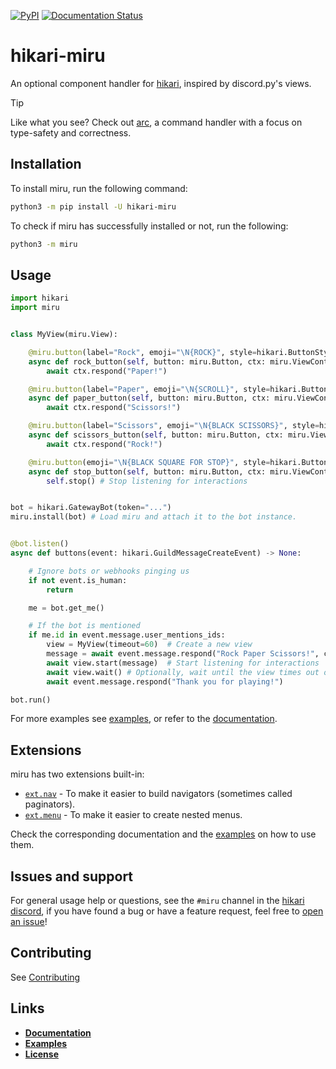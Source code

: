 [![PyPI](https://img.shields.io/pypi/v/hikari-miru)](https://pypi.org/project/hikari-miru)
[![Documentation Status](https://readthedocs.org/projects/hikari-miru/badge/?version=latest)](https://hikari-miru.readthedocs.io/en/latest/?badge=latest)

# hikari-miru

An optional component handler for [hikari](https://github.com/hikari-py/hikari), inspired by discord.py's views.

> [!TIP]
> Like what you see? Check out [arc](https://arc.hypergonial.com), a command handler with a focus on type-safety and correctness.

## Installation

To install miru, run the following command:

```sh
python3 -m pip install -U hikari-miru
```

To check if miru has successfully installed or not, run the following:

```sh
python3 -m miru
```

## Usage

```py
import hikari
import miru


class MyView(miru.View):

    @miru.button(label="Rock", emoji="\N{ROCK}", style=hikari.ButtonStyle.PRIMARY)
    async def rock_button(self, button: miru.Button, ctx: miru.ViewContext) -> None:
        await ctx.respond("Paper!")

    @miru.button(label="Paper", emoji="\N{SCROLL}", style=hikari.ButtonStyle.PRIMARY)
    async def paper_button(self, button: miru.Button, ctx: miru.ViewContext) -> None:
        await ctx.respond("Scissors!")

    @miru.button(label="Scissors", emoji="\N{BLACK SCISSORS}", style=hikari.ButtonStyle.PRIMARY)
    async def scissors_button(self, button: miru.Button, ctx: miru.ViewContext) -> None:
        await ctx.respond("Rock!")

    @miru.button(emoji="\N{BLACK SQUARE FOR STOP}", style=hikari.ButtonStyle.DANGER, row=1)
    async def stop_button(self, button: miru.Button, ctx: miru.ViewContext) -> None:
        self.stop() # Stop listening for interactions


bot = hikari.GatewayBot(token="...")
miru.install(bot) # Load miru and attach it to the bot instance.


@bot.listen()
async def buttons(event: hikari.GuildMessageCreateEvent) -> None:

    # Ignore bots or webhooks pinging us
    if not event.is_human:
        return

    me = bot.get_me()

    # If the bot is mentioned
    if me.id in event.message.user_mentions_ids:
        view = MyView(timeout=60)  # Create a new view
        message = await event.message.respond("Rock Paper Scissors!", components=view)
        await view.start(message)  # Start listening for interactions
        await view.wait() # Optionally, wait until the view times out or gets stopped
        await event.message.respond("Thank you for playing!")

bot.run()
```

For more examples see [examples](https://github.com/hypergonial/hikari-miru/tree/main/examples), or refer to the [documentation](https://hikari-miru.readthedocs.io/en/latest/).

## Extensions

miru has two extensions built-in:

- [`ext.nav`](https://hikari-miru.readthedocs.io/en/latest/guides/navigators.html) - To make it easier to build navigators (sometimes called paginators).
- [`ext.menu`](https://hikari-miru.readthedocs.io/en/latest/guides/menus.html) - To make it easier to create nested menus.

Check the corresponding documentation and the [examples](https://github.com/hypergonial/hikari-miru/tree/main/examples) on how to use them.

## Issues and support

For general usage help or questions, see the `#miru` channel in the [hikari discord](https://discord.gg/hikari), if you have found a bug or have a feature request, feel free to [open an issue](https://github.com/hypergonial/hikari-miru/issues/new)!

## Contributing

See [Contributing](./CONTRIBUTING.md)

## Links

- [**Documentation**](https://hikari-miru.readthedocs.io/en/latest/index.html)
- [**Examples**](https://github.com/hypergonial/hikari-miru/tree/main/examples)
- [**License**](https://github.com/hypergonial/hikari-miru/blob/main/LICENSE)
